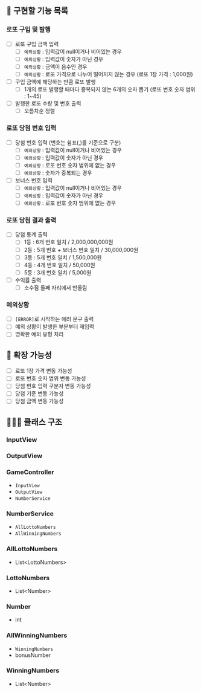 ## 🚀 구현할 기능 목록

### 로또 구입 및 발행
- [ ] 로또 구입 금액 입력
    - [ ] `예외상황` : 입력값이 null이거나 비어있는 경우
    - [ ] `예외상황` : 입력값이 숫자가 아닌 경우
    - [ ] `예외상황` : 금액이 음수인 경우
    - [ ] `예외상황` : 로또 가격으로 나누어 떨어지지 않는 경우 (로또 1장 가격 : 1,000원)
- [ ] 구입 금액에 해당하는 만큼 로또 발행
    - [ ] 1개의 로또 발행할 때마다 중복되지 않는 6개의 숫자 뽑기 (로또 번호 숫자 범위 : 1~45)
- [ ] 발행한 로또 수량 및 번호 출력
    - [ ] 오름차순 정렬

### 로또 당첨 번호 입력
- [ ] 당첨 번호 입력 (번호는 쉼표(,)를 기준으로 구분)
    - [ ] `예외상황` : 입력값이 null이거나 비어있는 경우
    - [ ] `예외상황` : 입력값이 숫자가 아닌 경우
    - [ ] `예외상황` : 로또 번호 숫자 범위에 없는 경우
    - [ ] `예외상황` : 숫자가 중복되는 경우
- [ ] 보너스 번호 입력
    - [ ] `예외상황` : 입력값이 null이거나 비어있는 경우
    - [ ] `예외상황` : 입력값이 숫자가 아닌 경우
    - [ ] `예외상황` : 로또 번호 숫자 범위에 없는 경우

### 로또 당첨 결과 출력
- [ ] 당첨 통계 출력
    - [ ] 1등 : 6개 번호 일치 / 2,000,000,000원
    - [ ] 2등 : 5개 번호 + 보너스 번호 일치 / 30,000,000원
    - [ ] 3등 : 5개 번호 일치 / 1,500,000원
    - [ ] 4등 : 4개 번호 일치 / 50,000원
    - [ ] 5등 : 3개 번호 일치 / 5,000원
- [ ] 수익률 출력
    - [ ] 소수점 둘째 자리에서 반올림

### 예외상황
- [ ] `[ERROR]`로 시작하는 에러 문구 출력
- [ ] 예외 상황이 발생한 부분부터 재입력
- [ ] 명확한 예외 유형 처리

## 🧠 확장 가능성
- [ ] 로또 1장 가격 변동 가능성
- [ ] 로또 번호 숫자 범위 변동 가능성
- [ ] 당첨 번호 입력 구분자 변동 가능성
- [ ] 당첨 기준 변동 가능성
- [ ] 당첨 금액 변동 가능성

## 🧑🏻‍🏫 클래스 구조

### InputView

### OutputView

### GameController
- `InputView`
- `OutputView`
- `NumberService`

### NumberService
- `AllLottoNumbers`
- `AllWinningNumbers`

### AllLottoNumbers
- List\<LottoNumbers>

### LottoNumbers
- List\<Number>

### Number
- int

### AllWinningNumbers
- `WinningNumbers`
- bonusNumber

### WinningNumbers
- List\<Number>